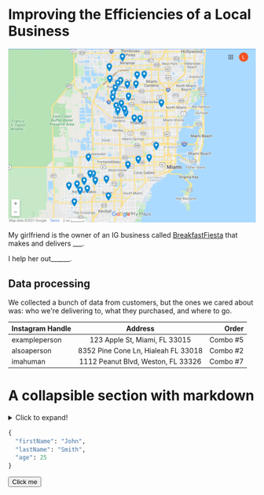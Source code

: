 # Improving the Efficiencies of a Local Business

<img src="/breakfastfiesta/deliverymap.png" alt="delivery" width="1000"/>

My girlfriend is the owner of an IG business called [BreakfastFiesta](https://www.instagram.com/breakfastfiesta/) that makes and delivers ___.

I help her out______.


## Data processing

We collected a bunch of data from customers, but the ones we cared about was: who we're delivering to, what they purchased, and where to go.

| Instagram Handle  | Address  | Order |
| :------------ |:---------------:| -----:|
| exampleperson      | 123 Apple St, Miami, FL 33015 | Combo #5 |
| alsoaperson     | 8352 Pine Cone Ln, Hialeah FL 33018 | Combo #2 |
| imahuman | 1112 Peanut Blvd, Weston, FL 33326 | Combo #7 |




# A collapsible section with markdown
<details>
  <summary>Click to expand!</summary>
  
  ## Heading
  1. A numbered
  2. list
     * With some
     * Sub bullets
</details>


```python
{
  "firstName": "John",
  "lastName": "Smith",
  "age": 25
}
```

<button name="button">Click me</button>